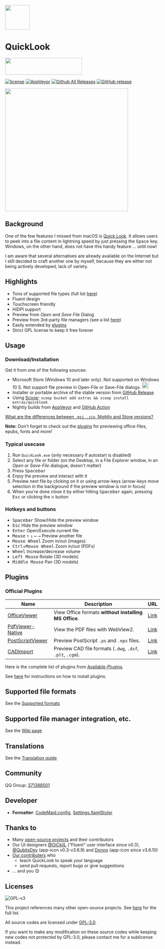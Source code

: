 <img src="https://user-images.githubusercontent.com/1687847/82130498-8c3eac80-97d4-11ea-9e88-372ab9c50295.png" width="80">

# QuickLook

<a href="https://trendshift.io/repositories/3258" target="_blank"><img src="https://trendshift.io/api/badge/repositories/3258" style="width: 250px; height: 55px;" width="250" height="55"/></a>

[![license](https://img.shields.io/github/license/QL-Win/QuickLook.svg)](https://www.gnu.org/licenses/gpl-3.0.en.html)
[![AppVeyor](https://img.shields.io/appveyor/ci/xupefei/QuickLook.svg)](https://ci.appveyor.com/project/xupefei/QuickLook)
[![Github All Releases](https://img.shields.io/github/downloads/QL-Win/QuickLook/total.svg)](https://github.com/QL-Win/QuickLook/releases)
[![GitHub release](https://img.shields.io/github/release/QL-Win/QuickLook.svg)](https://github.com/QL-Win/QuickLook/releases/latest)

<img src="https://user-images.githubusercontent.com/1687847/64730506-2a60d100-d4e8-11e9-95a6-f13dbd869b2a.jpeg" width="400">

## Background
One of the few features I missed from macOS is [Quick Look](https://en.wikipedia.org/wiki/Quick_Look). It allows users to peek into a file content in lightning speed by just pressing the <kbd>Space</kbd> key. Windows, on the other hand, does not have this handy feature ... until now!

I am aware that several alternatives are already available on the Internet but I still decided to craft another one by myself, because they are either not being actively developed, lack of variety.

## Highlights

 - Tons of supported file types (full list [here](https://github.com/QL-Win/QuickLook/wiki/Supported-File-Types))
 - Fluent design
 - Touchscreen friendly
 - HiDPI support
 - Preview from *Open* and *Save File* Dialog
 - Preview from 3rd-party file managers (see a list [here](https://github.com/QL-Win/QuickLook/wiki/File-Managers))
 - Easily extended by [plugins](https://github.com/QL-Win/QuickLook/wiki/Available-Plugins)
 - Strict GPL license to keep it free forever

## Usage

### Download/Installation

Get it from one of the following sources:

  * Microsoft Store (Windows 10 and later only). Not supported on Windows 10 S. Not support file preview in Open-File or Save-File dialogs. <a href="https://www.microsoft.com/store/apps/9nv4bs3l1h4s?ocid=badge" target="_blank"><img src="https://developer.microsoft.com/store/badges/images/English_get_L.png" height="22px" alt="Store Link" /></a> 
  * Installer or portable archive of the stable version from [GitHub Release](https://github.com/QL-Win/QuickLook/releases)
  * Using [Scoop](https://scoop.sh/): `scoop bucket add extras && scoop install extras/quicklook`
  * Nightly builds from [AppVeyor](https://ci.appveyor.com/project/xupefei/quicklook/build/artifacts) and [GitHub Action](https://github.com/QL-Win/QuickLook/releases/)

[What are the differences between `.msi`, `.zip`, Nightly and Store versions?](https://github.com/QL-Win/QuickLook/wiki/Differences-Between-Distributions)

**Note:** Don't forget to check out the [plugins](https://github.com/QL-Win/QuickLook?tab=readme-ov-file#plugins) for previewing office-files, epubs, fonts and more!


### Typical usecase

1. Run `QuickLook.exe` (only necessary if autostart is disabled)
1. Select any file or folder (on the Desktop, in a File Explorer window, in an *Open* or *Save-File* dialogue, doesn't matter)
1. Press <kbd>Spacebar</kbd>
1. Enjoy the preview and interact with it
1. Preview next file by clicking on it or using arrow-keys (arrow-keys move selection in the background if the preview window is not in focus)
1. When you're done close it by either hitting <kbd>Spacebar</kbd> again, pressing <kbd>Esc</kbd> or clicking the `⨉` button

### Hotkeys and buttons

 - <kbd>Spacebar</kbd> Show/Hide the preview window
 - <kbd>Esc</kbd> Hide the preview window
 - <kbd>Enter</kbd> Open/Execute current file
 - <kbd>Mouse</kbd> <kbd>↑</kbd> <kbd>↓</kbd> <kbd>←</kbd> <kbd>→</kbd> Preview another file
 - <kbd>Mouse Wheel</kbd> Zoom in/out (images)
 - <kbd>Ctrl</kbd>+<kbd>Mouse Wheel</kbd> Zoom in/out (PDFs)
 - <kbd>Wheel</kbd> Increase/decrease volume
 - <kbd>Left Mouse</kbd> Rotate (3D models)
 - <kbd>Middle Mouse</kbd> Pan (3D models)

## Plugins

### Official Plugins

| Name                                                         | Description                                                | URL                                                          |
| ------------------------------------------------------------ | ---------------------------------------------------------- | ------------------------------------------------------------ |
| [OfficeViewer](https://github.com/QL-Win/QuickLook.Plugin.OfficeViewer) | View Office formats **without installing MS Office**.      | [Link](https://github.com/QL-Win/QuickLook.Plugin.OfficeViewer/releases) |
| [PdfViewer-Native](https://github.com/QL-Win/QuickLook.Plugin.PdfViewer-Native) | View the PDF files with WebView2.                          | [Link](https://github.com/QL-Win/QuickLook.Plugin.PdfViewer-Native/releases) |
| [PostScriptViewer](https://github.com/QL-Win/QuickLook.Plugin.PostScriptViewer) | Preview PostScript `.ps` and `.eps` files.                 | [Link](https://github.com/QL-Win/QuickLook.Plugin.PostScriptViewer/releases) |
| [CADImport](https://github.com/emako/QuickLook.Plugin.CADImport) | Preview CAD file formats (`.dwg`, `.dxf`, `.plt`, `.cgm`). | [Link](https://github.com/emako/QuickLook.Plugin.CADImport/releases) |

Here is the complete list of plugins from [Available-Plugins](https://github.com/QL-Win/QuickLook/wiki/Available-Plugins).

See [here](https://github.com/QL-Win/QuickLook/wiki/Available-Plugins#how-to-install-or-upgrade-a-plugin) for instructions on how to install plugins.

## Supported file formats

See the [Supported formats](SUPPORTED_FORMATS.md)

## Supported file manager integration, etc.

See the [Wiki page](https://github.com/QL-Win/QuickLook/wiki)

## Translations

See the [Translation guide](https://github.com/QL-Win/QuickLook/wiki/Translations)

## Community

QQ Group: [371388501](https://qm.qq.com/q/KIczirznua)

## Developer

- **Formatter**: [CodeMaid.config](CodeMaid.config), [Settings.XamlStyler](Settings.XamlStyler)

## Thanks to

 - Many [open-source projects](https://github.com/QL-Win/QuickLook/wiki/On-the-Shoulders-of-Giants) and their contributors
 - Our UI designers [@OiCkilL](https://twitter.com/OiCkilL) (“Fluent” user interface since v0.3), [@QubitsDev](https://twitter.com/qubitsdev) (app-icon v0.3-v3.6.9) and [Donno](https://github.com/Donnnno) (app-icon since v3.6.10)
 - [Our contributers](https://github.com/QL-Win/QuickLook/graphs/contributors) who
     - teach QuickLook to speak *your* language
     - send pull requests, report bugs or give suggestions
 - ... and you 😊

## Licenses

![GPL-v3](https://www.gnu.org/graphics/gplv3-127x51.png)

This project references many other open-source projects. See [here](https://github.com/QL-Win/QuickLook/wiki/On-the-Shoulders-of-Giants) for the full list.

All source codes are licensed under [GPL-3.0](https://opensource.org/licenses/GPL-3.0).

If you want to make any modification on these source codes while keeping new codes not protected by GPL-3.0, please contact me for a sublicense instead.
